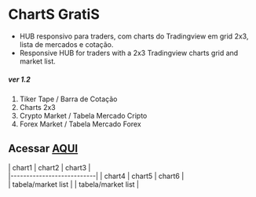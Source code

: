 # ChartS GratiS

* HUB responsivo para traders, com charts do Tradingview em grid 2x3, lista de mercados e cotação.
* Responsive HUB for traders with a 2x3 Tradingview charts grid and market list.

##### ver 1.2
1. Tiker Tape / Barra de Cotação
2. Charts 2x3
3. Crypto Market / Tabela Mercado Cripto
4. Forex Market / Tabela Mercado Forex

## Acessar [AQUI](https://czarnoel.github.io/chartsgratis/)


|  chart1 | chart2 | chart3 |  
|---------------------------|
|  chart4 | chart5 | chart6 |  
|     tabela/market list    |
|     tabela/market list    |



